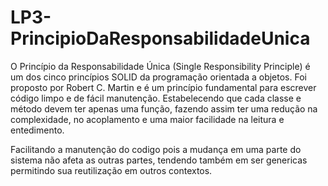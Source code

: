# LP3-PrincipioDaResponsabilidadeUnica
O Princípio da Responsabilidade Única (Single Responsibility Principle) é um dos cinco princípios SOLID da programação orientada a objetos. Foi proposto por Robert C. Martin e é um princípio fundamental para escrever código limpo e de fácil manutenção. Estabelecendo que cada classe e método devem ter apenas uma função, fazendo assim ter uma redução na complexidade, no acoplamento e uma maior facilidade na leitura e entedimento.

Facilitando a manutenção do codigo pois a mudança em uma parte do sistema não afeta as outras partes, tendendo também em ser genericas permitindo sua reutilização em outros contextos. 
